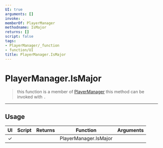 ```yaml
---
UI: true
arguments: []
invoke: .
memberOf: PlayerManager
methodname: IsMajor
returns: []
script: false
tags:
- PlayerManager/_function
- function/UI
title: PlayerManager.IsMajor
---
```

# PlayerManager.IsMajor
> this function is a member of [PlayerManager](civ-6/lua/PlayerManager.md)
> this method can be invoked with `.`
-----
## Usage
|  UI | Script | Returns | Function | Arguments |
|:---:|:------:|-------:|:--------:|:---------|
|✓| ||PlayerManager.IsMajor||
